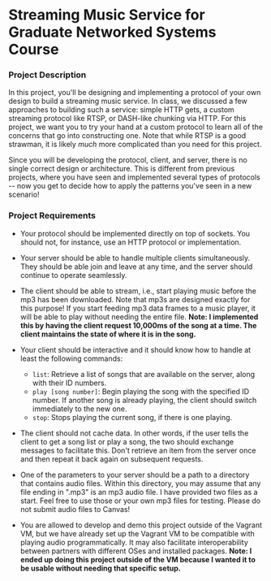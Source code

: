 # Streaming Music Service for Graduate Networked Systems Course

### Project Description

In this project, you'll be designing and implementing a protocol of your own design to build a streaming music service.
In class, we discussed a few approaches to building such a service: simple HTTP gets, a custom streaming protocol like RTSP, or DASH-like chunking via HTTP.
For this project, we want you to try your hand at a custom protocol to learn all of the concerns that go into constructing one.
Note that while RTSP is a good strawman, it is likely *much* more complicated than you need for this project.

Since you will be developing the protocol, client, and server, there is no single correct design or architecture.
This is different from previous projects, where you have seen and implemented several types of protocols -- now you get to decide how to apply the patterns you've seen in a new scenario!


### Project Requirements

* Your protocol should be implemented directly on top of sockets.  You should not, for instance, use an HTTP protocol or implementation.

* Your server should be able to handle multiple clients simultaneously.  They should be able join and leave at any time, and the server should continue to operate seamlessly.

* The client should be able to stream, i.e., start playing music before the mp3 has been downloaded.  Note that mp3s are designed exactly for this purpose!  If you start feeding  mp3 data frames to a music player, it will be able to play without needing the entire file. **Note: I implemented this by having the client request 10,000ms of the song at a time. The client maintains the state of where it is in the song.**

* Your client should be interactive and it should know how to handle at least the following commands:
    * `list`: Retrieve a list of songs that are available on the server, along with their ID numbers.
    * `play [song number]`: Begin playing the song with the specified ID number. If another song is already playing, the client should switch immediately to the new one.
    * `stop`: Stops playing the current song, if there is one playing.

* The client should not cache data. In other words, if the user tells the client to get a song list or play a song, the two should exchange messages to facilitate this. Don't retrieve an item from the server once and then repeat it back again on subsequent requests.

* One of the parameters to your server should be a path to a directory that contains audio files. Within this directory, you may assume that any file ending in ".mp3" is an mp3 audio file. I have provided two files as a start.  Feel free to use those or your own mp3 files for testing. Please do not submit audio files to Canvas!

* You are allowed to develop and demo this project outside of the Vagrant VM, but we have already set up the Vagrant VM to be compatible with playing audio programmatically.  It may also facilitate interoperability between partners with different OSes and installed packages. **Note: I ended up doing this project outside of the VM because I wanted it to be usable without needing that specific setup.**
